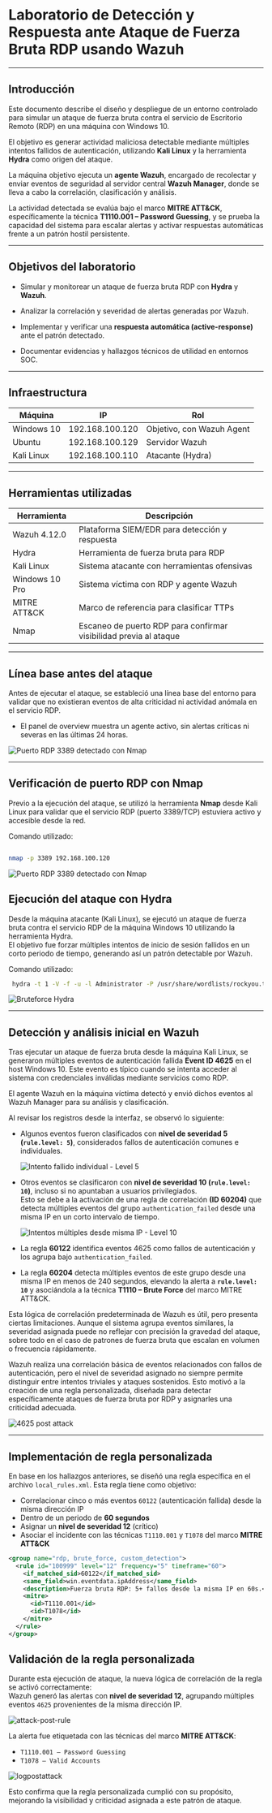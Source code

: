 #  Laboratorio de Detección y Respuesta ante Ataque de Fuerza Bruta RDP usando Wazuh

---

##  Introducción

Este documento describe el diseño y despliegue de un entorno controlado para simular un ataque de fuerza bruta contra el servicio de Escritorio Remoto (RDP) en una máquina con Windows 10.  

El objetivo es generar actividad maliciosa detectable mediante múltiples intentos fallidos de autenticación, utilizando **Kali Linux** y la herramienta **Hydra** como origen del ataque.  

La máquina objetivo ejecuta un **agente Wazuh**, encargado de recolectar y enviar eventos de seguridad al servidor central **Wazuh Manager**, donde se lleva a cabo la correlación, clasificación y análisis.  

La actividad detectada se evalúa bajo el marco **MITRE ATT&CK**, específicamente la técnica **T1110.001 – Password Guessing**, y se prueba la capacidad del sistema para escalar alertas y activar respuestas automáticas frente a un patrón hostil persistente.

---

## Objetivos del laboratorio

- Simular y monitorear un ataque de fuerza bruta RDP con **Hydra** y **Wazuh**.
- Analizar la correlación y severidad de alertas generadas por Wazuh.


- Implementar y verificar una **respuesta automática (active-response)** ante el patrón detectado.
- Documentar evidencias y hallazgos técnicos de utilidad en entornos SOC.

---

## Infraestructura

| Máquina     | IP              | Rol                       |
|-------------|-----------------|---------------------------|
| Windows 10  | 192.168.100.120 | Objetivo, con Wazuh Agent |
| Ubuntu      | 192.168.100.129 | Servidor Wazuh            |
| Kali Linux  | 192.168.100.110 | Atacante (Hydra)          |

---

## Herramientas utilizadas

| Herramienta       | Descripción                                 |
|-------------------|---------------------------------------------|
| Wazuh 4.12.0         | Plataforma SIEM/EDR para detección y respuesta |
| Hydra             | Herramienta de fuerza bruta para RDP         |
| Kali Linux        | Sistema atacante con herramientas ofensivas  |
| Windows 10 Pro    | Sistema víctima con RDP y agente Wazuh       |
| MITRE ATT&CK      | Marco de referencia para clasificar TTPs     |
| Nmap              | Escaneo de puerto RDP para confirmar visibilidad previa al ataque |

---

## Línea base antes del ataque

Antes de ejecutar el ataque, se estableció una línea base del entorno para validar que no existieran eventos de alta criticidad ni actividad anómala en el servicio RDP.

- El panel de overview muestra un agente activo, sin alertas críticas ni severas en las últimas 24 horas.

![Puerto RDP 3389 detectado con Nmap](images/dashboard-overview2.png)

---

## Verificación de puerto RDP con Nmap

Previo a la ejecución del ataque, se utilizó la herramienta **Nmap** desde Kali Linux para validar que el servicio RDP (puerto 3389/TCP) estuviera activo y accesible desde la red.

Comando utilizado:

```bash

nmap -p 3389 192.168.100.120 

```
![Puerto RDP 3389 detectado con Nmap](images/nmap-3389.png)

## Ejecución del ataque con Hydra

Desde la máquina atacante (Kali Linux), se ejecutó un ataque de fuerza bruta contra el servicio RDP de la máquina Windows 10 utilizando la herramienta Hydra.  
El objetivo fue forzar múltiples intentos de inicio de sesión fallidos en un corto periodo de tiempo, generando así un patrón detectable por Wazuh.

Comando utilizado:
```bash
 hydra -t 1 -V -f -u -l Administrator -P /usr/share/wordlists/rockyou.txt rdp://192.168.100.120

```
![Bruteforce Hydra](images/hydra-bruteforce2.png)

---

## Detección y análisis inicial en Wazuh

Tras ejecutar un ataque de fuerza bruta desde la máquina Kali Linux, se generaron múltiples eventos de autenticación fallida **Event ID 4625** en el host Windows 10. Este evento es típico cuando se intenta acceder al sistema con credenciales inválidas mediante servicios como RDP.

El agente Wazuh en la máquina víctima detectó y envió dichos eventos al Wazuh Manager para su análisis y clasificación.

Al revisar los registros desde la interfaz, se observó lo siguiente:

- Algunos eventos fueron clasificados con **nivel de severidad 5 (`rule.level: 5`)**, considerados fallos de autenticación comunes e individuales.

  ![Intento fallido individual - Level 5](images/4625-low.png)

- Otros eventos se clasificaron con **nivel de severidad 10 (`rule.level: 10`)**, incluso si no apuntaban a usuarios privilegiados.  
  Esto se debe a la activación de una regla de correlación **(ID 60204)** que detecta múltiples eventos del grupo `authentication_failed` desde una misma IP en un corto intervalo de tiempo.

  ![Intentos múltiples desde misma IP - Level 10](images/4625-medium.png)

- La regla **60122** identifica eventos 4625 como fallos de autenticación y los agrupa bajo `authentication_failed`.
- La regla **60204** detecta múltiples eventos de este grupo desde una misma IP en menos de 240 segundos, elevando la alerta a **`rule.level: 10`** y asociándola a la técnica **T1110 – Brute Force** del marco MITRE ATT&CK.

Esta lógica de correlación predeterminada de Wazuh es útil, pero presenta ciertas limitaciones. Aunque el sistema agrupa eventos similares, la severidad asignada puede no reflejar con precisión la gravedad del ataque, sobre todo en el caso de patrones de fuerza bruta que escalan en volumen o frecuencia rápidamente.

Wazuh realiza una correlación básica de eventos relacionados con fallos de autenticación, pero el nivel de severidad asignado no siempre permite distinguir entre intentos triviales y ataques sostenidos.
Esto motivó a la creación de una regla personalizada, diseñada para detectar específicamente ataques de fuerza bruta por RDP y asignarles una criticidad adecuada.

![4625 post attack](images/dashboard-postattack.png)

---

##  Implementación de regla personalizada

En base en los hallazgos anteriores, se diseñó una regla específica en el archivo `local_rules.xml`. Esta regla tiene como objetivo:

- Correlacionar cinco o más eventos `60122` (autenticación fallida) desde la misma dirección IP  
- Dentro de un periodo de **60 segundos**  
- Asignar un **nivel de severidad 12** (crítico)  
- Asociar el incidente con las técnicas `T1110.001` y `T1078` del marco **MITRE ATT&CK**

```xml
<group name="rdp, brute_force, custom_detection">
  <rule id="100999" level="12" frequency="5" timeframe="60">
    <if_matched_sid>60122</if_matched_sid>
    <same_field>win.eventdata.ipAddress</same_field>
    <description>Fuerza bruta RDP: 5+ fallos desde la misma IP en 60s.</description>
    <mitre>
      <id>T1110.001</id> 
      <id>T1078</id>    
    </mitre>
  </rule>
</group>
```

##  Validación de la regla personalizada

Durante esta ejecución de ataque, la nueva lógica de correlación de la regla se activó correctamente:  
Wazuh generó las alertas con **nivel de severidad 12**, agrupando múltiples eventos `4625` provenientes de la misma dirección IP.

![attack-post-rule](images/dashboard-postrule.png)

La alerta fue etiquetada con las técnicas del marco **MITRE ATT&CK**:

- `T1110.001 – Password Guessing`
- `T1078 – Valid Accounts`

![logpostattack](images/log-event-post-attack.png)

Esto confirma que la regla personalizada cumplió con su propósito, mejorando la visibilidad y criticidad asignada a este patrón de ataque.

